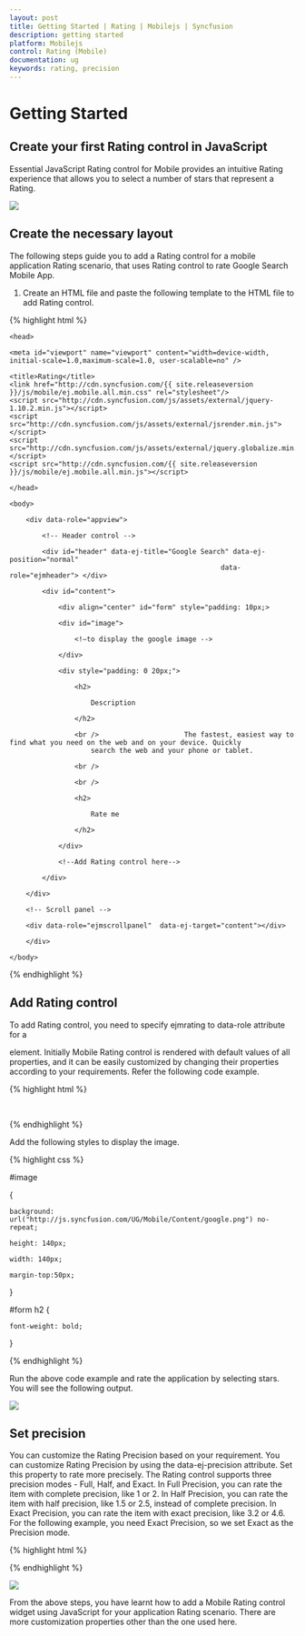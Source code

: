 ```yaml
---
layout: post
title: Getting Started | Rating | Mobilejs | Syncfusion
description: getting started
platform: Mobilejs
control: Rating (Mobile)
documentation: ug
keywords: rating, precision
---
```


# Getting Started

## Create your first Rating control in JavaScript 

Essential JavaScript Rating control for Mobile provides an intuitive Rating experience that allows you to select a number of stars that represent a Rating.

![](Getting-Started_images/Getting-Started_img1.png)

## Create the necessary layout

The following steps guide you to add a Rating control for a mobile application Rating scenario, that uses Rating control to rate Google Search Mobile App.

1. Create an HTML file and paste the following template to the HTML file to add Rating control.

{% highlight html %}

<!DOCTYPE html>

<html>

	<head>

	<meta id="viewport" name="viewport" content="width=device-width, initial-scale=1.0,maximum-scale=1.0, user-scalable=no" />

	<title>Rating</title>
    <link href="http://cdn.syncfusion.com/{{ site.releaseversion }}/js/mobile/ej.mobile.all.min.css" rel="stylesheet"/>
    <script src="http://cdn.syncfusion.com/js/assets/external/jquery-1.10.2.min.js"></script>
    <script src="http://cdn.syncfusion.com/js/assets/external/jsrender.min.js"></script>
    <script src="http://cdn.syncfusion.com/js/assets/external/jquery.globalize.min.js"></script>
    <script src="http://cdn.syncfusion.com/{{ site.releaseversion }}/js/mobile/ej.mobile.all.min.js"></script>

	</head>

	<body>

		<div data-role="appview">

			<!-- Header control -->

			<div id="header" data-ej-title="Google Search" data-ej-position="normal" 
	             										data-role="ejmheader"> </div>

			<div id="content">

				<div align="center" id="form" style="padding: 10px;>

				<div id="image">
				
					<!—to display the google image -->

				</div>

				<div style="padding: 0 20px;">

	            	<h2>
	
						Description
						
					</h2>
					
					<br />                     The fastest, easiest way to find what you need on the web and on your device. Quickly                     search the web and your phone or tablet.
					
					<br />
					
					<br />
					
					<h2>
					
						Rate me
						
					</h2>  
					               
				</div>
				
				<!--Add Rating control here-->
				
			</div>
			
		</div> 
		
		<!-- Scroll panel -->
		
		<div data-role="ejmscrollpanel"  data-ej-target="content"></div>
		
		</div>

	</body>

</html>

{% endhighlight %}

## Add Rating control

To add Rating control, you need to specify ejmrating to data-role attribute for a <div> element. Initially Mobile Rating control is rendered with default values of all properties, and it can be easily customized by changing their properties according to your requirements. Refer the following code example.

{% highlight html %}

<!--Rating control--> 

<div data-role="ejmrating">

</div>

{% endhighlight %}

Add the following styles to display the image. 

{% highlight css %}

<!--Adds styles to display google image-->

#image

{

	background: url("http://js.syncfusion.com/UG/Mobile/Content/google.png") no-repeat;

	height: 140px;

	width: 140px;

	margin-top:50px;

}

 #form h2 {

	font-weight: bold;

}

{% endhighlight %}

Run the above code example and rate the application by selecting stars. You will see the following output.

![](Getting-Started_images/Getting-Started_img1.png)

## Set precision

You can customize the Rating Precision based on your requirement. You can customize Rating Precision by using the data-ej-precision attribute. Set this property to rate more precisely. The Rating control supports three precision modes - Full, Half, and Exact. In Full Precision, you can rate the item with complete precision, like 1 or 2. In Half Precision, you can rate the item with half precision, like 1.5 or 2.5, instead of complete precision. In Exact Precision, you can rate the item with exact precision, like 3.2 or 4.6. For the following example, you need Exact Precision, so we set Exact as the Precision mode.


{% highlight html %}

<div data-role="ejmrating" data-ej-precision="exact">

</div>

{% endhighlight %}

![](Getting-Started_images/Getting-Started_img3.png)

From the above steps, you have learnt how to add a Mobile Rating control widget using JavaScript for your application Rating scenario. There are more customization properties other than the one used here.
